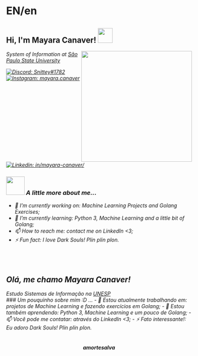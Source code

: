 <h1>EN/en</h1>
<h2> Hi, I'm Mayara Canaver! <img src="https://media.giphy.com/media/oL3kDXFGkBc9a/giphy.gif" width="40"></h2>
<img align='right' src="https://media.giphy.com/media/8MyXEVgue4ucw/giphy.gif" width="300">
<p><em>System of Information at <a href="https://www.fc.unesp.br/#!/">São Paulo State University</a><br/>

[![Discord: Snittey#1782](https://img.shields.io/badge/Snittey-%237289DA.svg?&style=for-the-badge&logo=discord&logoColor=white)](https://discord.com/app)
[![Instagram: mayara.canaver](https://img.shields.io/badge/Mayara_Canaver-%23E4405F.svg?&style=for-the-badge&logo=instagram&logoColor=white)](https://www.instagram.com/mayara.canaver/)
[![Linkedin: in/mayara-canaver/](https://img.shields.io/badge/Mayara_Canaver-%230077B5.svg?&style=for-the-badge&logo=linkedin&logoColor=white)](https://www.linkedin.com/in/in/mayara-canaver/)
</p>

### <img src="https://media.giphy.com/media/6nWT5GyxsmAoM/giphy.gif" width="50"> A little more about me...

- 🔭 I’m currently working on: Machine Learning Projects and Golang Exercises;
- 🌱 I’m currently learning: Python 3, Machine Learning and a little bit of Golang;
- 📫 How to reach me: contact me on LinkedIn <3;
- ⚡ Fun fact: I love Dark Souls! Plin plin plon.<br/><br/>
<br><br>
  
<h2> Olá, me chamo Mayara Canaver!</h2>
<p><em>Estudo Sistemas de Informação na <a href="https://www.fc.unesp.br/#!/">UNESP</a><br/>
### Um pouquinho sobre mim :D ...
- 🔭 Estou atualmente trabalhando em: projetos de Machine Learning e fazendo exercícios em Golang;
- 🌱 Estou também aprendendo: Python 3, Machine Learning e um pouco de Golang;
- 📫 Você pode me contatar: através do LinkedIn <3;
- ⚡ Fato interessante!: Eu adoro Dark Souls! Plin plin plon.<br/><br/>
<h4 align='center'>amortesalva</h4>
